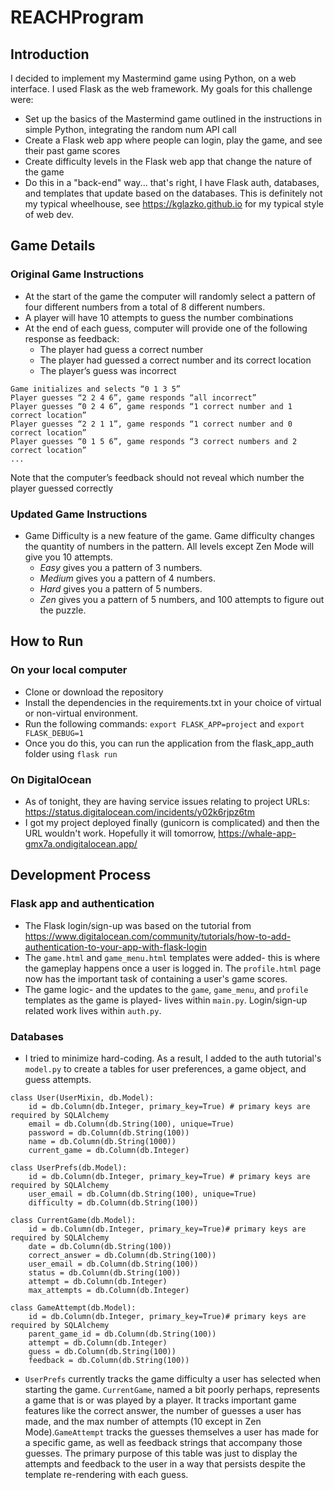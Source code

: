 # REACHProgram
## Introduction
I decided to implement my Mastermind game using Python, on a web interface. I used Flask as the web framework. My goals for this challenge were:
* Set up the basics of the Mastermind game outlined in the instructions in simple Python, integrating the random num API call
* Create a Flask web app where people can login, play the game, and see their past game scores
* Create difficulty levels in the Flask web app that change the nature of the game
* Do this in a "back-end" way... that's right, I have Flask auth, databases, and templates that update based on the databases. This is definitely not my typical wheelhouse, see https://kglazko.github.io for my typical style of web dev.

## Game Details
### Original Game Instructions
* At the start of the game the computer will randomly select a pattern of four different
numbers from a total of 8 different numbers.
* A player will have 10 attempts to guess the number combinations
* At the end of each guess, computer will provide one of the following response as
feedback:
  * The player had guess a correct number
  * The player had guessed a correct number and its correct location
  * The player’s guess was incorrect

```Example Run:
Game initializes and selects “0 1 3 5”
Player guesses “2 2 4 6”, game responds “all incorrect”
Player guesses “0 2 4 6”, game responds “1 correct number and 1 correct location”
Player guesses “2 2 1 1”, game responds “1 correct number and 0 correct location”
Player guesses “0 1 5 6”, game responds “3 correct numbers and 2 correct location”
...
```
Note that the computer’s feedback should not reveal which number the player guessed
correctly

### Updated Game Instructions
* Game Difficulty is a new feature of the game. Game difficulty changes the quantity of numbers in the pattern. All levels except Zen Mode will give you 10 attempts.
  * _Easy_ gives you a pattern of 3 numbers.
  * _Medium_ gives you a pattern of 4 numbers.
  * _Hard_ gives you a pattern of 5 numbers.
  * _Zen_ gives you a pattern of 5 numbers, and 100 attempts to figure out the puzzle.
 
 ## How to Run
 ### On your local computer
 * Clone or download the repository
 * Install the dependencies in the requirements.txt in your choice of virtual or non-virtual environment.
 * Run the following commands: `export FLASK_APP=project` and `export FLASK_DEBUG=1`
 * Once you do this, you can run the application from the flask_app_auth folder using `flask run`
 
 ### On DigitalOcean
 * As of tonight, they are having service issues relating to project URLs: https://status.digitalocean.com/incidents/y02k6rjpz6tm
 * I got my project deployed finally (gunicorn is complicated) and then the URL wouldn't work. Hopefully it will tomorrow, https://whale-app-gmx7a.ondigitalocean.app/

## Development Process
### Flask app and authentication
* The Flask login/sign-up was based on the tutorial from https://www.digitalocean.com/community/tutorials/how-to-add-authentication-to-your-app-with-flask-login
* The `game.html` and `game_menu.html` templates were added- this is where the gameplay happens once a user is logged in. The `profile.html` page now has the important task of containing a user's game scores.
* The game logic- and the updates to the `game`, `game_menu`, and `profile` templates as the game is played- lives within `main.py`. Login/sign-up related work lives within `auth.py`.

### Databases
* I tried to minimize hard-coding. As a result, I added to the auth tutorial's `model.py` to create a tables for user preferences, a game object, and guess attempts.
```
class User(UserMixin, db.Model):
    id = db.Column(db.Integer, primary_key=True) # primary keys are required by SQLAlchemy
    email = db.Column(db.String(100), unique=True)
    password = db.Column(db.String(100))
    name = db.Column(db.String(1000))
    current_game = db.Column(db.Integer)

class UserPrefs(db.Model):
	id = db.Column(db.Integer, primary_key=True) # primary keys are required by SQLAlchemy
	user_email = db.Column(db.String(100), unique=True)
	difficulty = db.Column(db.String(100))

class CurrentGame(db.Model):
	id = db.Column(db.Integer, primary_key=True)# primary keys are required by SQLAlchemy
	date = db.Column(db.String(100))
	correct_answer = db.Column(db.String(100))
	user_email = db.Column(db.String(100))
	status = db.Column(db.String(100))
	attempt = db.Column(db.Integer)
	max_attempts = db.Column(db.Integer)

class GameAttempt(db.Model):
	id = db.Column(db.Integer, primary_key=True)# primary keys are required by SQLAlchemy
	parent_game_id = db.Column(db.String(100))
	attempt = db.Column(db.Integer)
	guess = db.Column(db.String(100))
	feedback = db.Column(db.String(100))
```
* `UserPrefs` currently tracks the game difficulty a user has selected when starting the game. `CurrentGame`, named a bit poorly perhaps, represents a game that is or was played by a player. It tracks important game features like the correct answer, the number of guesses a user has made, and the max number of attempts (10 except in Zen Mode).`GameAttempt` tracks the guesses themselves a user has made for a specific game, as well as feedback strings that accompany those guesses. The primary purpose of this table was just to display the attempts and feedback to the user in a way that persists despite the template re-rendering with each guess.
